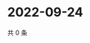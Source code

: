 # 2022-09-24

共 0 条

<!-- BEGIN WEIBO -->
<!-- 最后更新时间 Sat Sep 24 2022 11:33:20 GMT+0800 (China Standard Time) -->

<!-- END WEIBO -->

